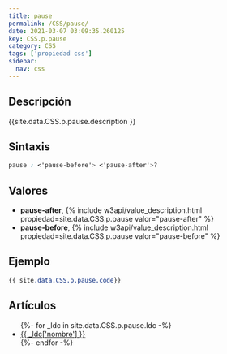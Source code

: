 ```yaml
---
title: pause
permalink: /CSS/pause/
date: 2021-03-07 03:09:35.260125
key: CSS.p.pause
category: CSS
tags: ['propiedad css']
sidebar: 
  nav: css
---
```


## Descripción
{{site.data.CSS.p.pause.description }}

## Sintaxis
~~~css
pause : <'pause-before'> <'pause-after'>?
~~~

## Valores
* **pause-after**,  {% include w3api/value_description.html propiedad=site.data.CSS.p.pause valor="pause-after" %}
* **pause-before**,  {% include w3api/value_description.html propiedad=site.data.CSS.p.pause valor="pause-before" %}

## Ejemplo
~~~css
{{ site.data.CSS.p.pause.code}}
~~~

## Artículos
<ul>
{%- for _ldc in site.data.CSS.p.pause.ldc -%}
   <li>
       <a href="{{_ldc['url'] }}">{{ _ldc['nombre'] }}</a>
   </li>
{%- endfor -%}
</ul>
